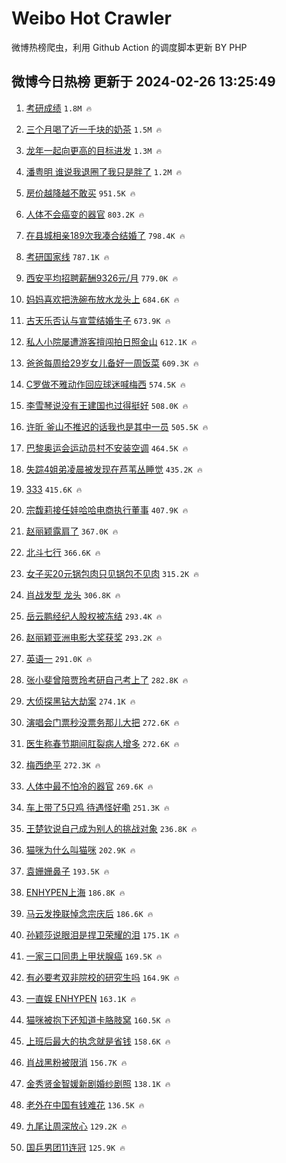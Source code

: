 # Weibo Hot Crawler 



微博热榜爬虫，利用 Github Action 的调度脚本更新 BY PHP 


## 微博今日热榜 更新于 2024-02-26 13:25:49 
1. [考研成绩](https://s.weibo.com/weibo?q=%E8%80%83%E7%A0%94%E6%88%90%E7%BB%A9&t=31&band_rank=1&Refer=top) `1.8M 🔥` 

1. [三个月喝了近一千块的奶茶](https://s.weibo.com/weibo?q=%23%E4%B8%89%E4%B8%AA%E6%9C%88%E5%96%9D%E4%BA%86%E8%BF%91%E4%B8%80%E5%8D%83%E5%9D%97%E7%9A%84%E5%A5%B6%E8%8C%B6%23&t=31&band_rank=2&Refer=top) `1.5M 🔥` 

1. [龙年一起向更高的目标进发](https://s.weibo.com/weibo?q=%23%E9%BE%99%E5%B9%B4%E4%B8%80%E8%B5%B7%E5%90%91%E6%9B%B4%E9%AB%98%E7%9A%84%E7%9B%AE%E6%A0%87%E8%BF%9B%E5%8F%91%23&t=31&band_rank=3&Refer=top) `1.3M 🔥` 

1. [潘粤明 谁说我退圈了我只是胖了](https://s.weibo.com/weibo?q=%E6%BD%98%E7%B2%A4%E6%98%8E%20%E8%B0%81%E8%AF%B4%E6%88%91%E9%80%80%E5%9C%88%E4%BA%86%E6%88%91%E5%8F%AA%E6%98%AF%E8%83%96%E4%BA%86&t=31&band_rank=4&Refer=top) `1.2M 🔥` 

1. [房价越降越不敢买](https://s.weibo.com/weibo?q=%23%E6%88%BF%E4%BB%B7%E8%B6%8A%E9%99%8D%E8%B6%8A%E4%B8%8D%E6%95%A2%E4%B9%B0%23&t=31&band_rank=5&Refer=top) `951.5K 🔥` 

1. [人体不会癌变的器官](https://s.weibo.com/weibo?q=%23%E4%BA%BA%E4%BD%93%E4%B8%8D%E4%BC%9A%E7%99%8C%E5%8F%98%E7%9A%84%E5%99%A8%E5%AE%98%23&t=31&band_rank=6&Refer=top) `803.2K 🔥` 

1. [在县城相亲189次我凑合结婚了](https://s.weibo.com/weibo?q=%23%E5%9C%A8%E5%8E%BF%E5%9F%8E%E7%9B%B8%E4%BA%B2189%E6%AC%A1%E6%88%91%E5%87%91%E5%90%88%E7%BB%93%E5%A9%9A%E4%BA%86%23&t=31&band_rank=7&Refer=top) `798.4K 🔥` 

1. [考研国家线](https://s.weibo.com/weibo?q=%E8%80%83%E7%A0%94%E5%9B%BD%E5%AE%B6%E7%BA%BF&t=31&band_rank=8&Refer=top) `787.1K 🔥` 

1. [西安平均招聘薪酬9326元/月](https://s.weibo.com/weibo?q=%23%E8%A5%BF%E5%AE%89%E5%B9%B3%E5%9D%87%E6%8B%9B%E8%81%98%E8%96%AA%E9%85%AC9326%E5%85%83%2F%E6%9C%88%23&t=31&band_rank=9&Refer=top) `779.0K 🔥` 

1. [妈妈喜欢把洗碗布放水龙头上](https://s.weibo.com/weibo?q=%E5%A6%88%E5%A6%88%E5%96%9C%E6%AC%A2%E6%8A%8A%E6%B4%97%E7%A2%97%E5%B8%83%E6%94%BE%E6%B0%B4%E9%BE%99%E5%A4%B4%E4%B8%8A&t=31&band_rank=10&Refer=top) `684.6K 🔥` 

1. [古天乐否认与宣萱结婚生子](https://s.weibo.com/weibo?q=%23%E5%8F%A4%E5%A4%A9%E4%B9%90%E5%90%A6%E8%AE%A4%E4%B8%8E%E5%AE%A3%E8%90%B1%E7%BB%93%E5%A9%9A%E7%94%9F%E5%AD%90%23&t=31&band_rank=11&Refer=top) `673.9K 🔥` 

1. [私人小院屡遭游客擅闯拍日照金山](https://s.weibo.com/weibo?q=%23%E7%A7%81%E4%BA%BA%E5%B0%8F%E9%99%A2%E5%B1%A1%E9%81%AD%E6%B8%B8%E5%AE%A2%E6%93%85%E9%97%AF%E6%8B%8D%E6%97%A5%E7%85%A7%E9%87%91%E5%B1%B1%23&t=31&band_rank=12&Refer=top) `612.1K 🔥` 

1. [爸爸每周给29岁女儿备好一周饭菜](https://s.weibo.com/weibo?q=%23%E7%88%B8%E7%88%B8%E6%AF%8F%E5%91%A8%E7%BB%9929%E5%B2%81%E5%A5%B3%E5%84%BF%E5%A4%87%E5%A5%BD%E4%B8%80%E5%91%A8%E9%A5%AD%E8%8F%9C%23&t=31&band_rank=13&Refer=top) `609.3K 🔥` 

1. [C罗做不雅动作回应球迷喊梅西](https://s.weibo.com/weibo?q=%23C%E7%BD%97%E5%81%9A%E4%B8%8D%E9%9B%85%E5%8A%A8%E4%BD%9C%E5%9B%9E%E5%BA%94%E7%90%83%E8%BF%B7%E5%96%8A%E6%A2%85%E8%A5%BF%23&t=31&band_rank=14&Refer=top) `574.5K 🔥` 

1. [李雪琴说没有王建国也过得挺好](https://s.weibo.com/weibo?q=%E6%9D%8E%E9%9B%AA%E7%90%B4%E8%AF%B4%E6%B2%A1%E6%9C%89%E7%8E%8B%E5%BB%BA%E5%9B%BD%E4%B9%9F%E8%BF%87%E5%BE%97%E6%8C%BA%E5%A5%BD&t=31&band_rank=15&Refer=top) `508.0K 🔥` 

1. [许昕 釜山不推迟的话我也是其中一员](https://s.weibo.com/weibo?q=%E8%AE%B8%E6%98%95%20%E9%87%9C%E5%B1%B1%E4%B8%8D%E6%8E%A8%E8%BF%9F%E7%9A%84%E8%AF%9D%E6%88%91%E4%B9%9F%E6%98%AF%E5%85%B6%E4%B8%AD%E4%B8%80%E5%91%98&t=31&band_rank=16&Refer=top) `505.5K 🔥` 

1. [巴黎奥运会运动员村不安装空调](https://s.weibo.com/weibo?q=%23%E5%B7%B4%E9%BB%8E%E5%A5%A5%E8%BF%90%E4%BC%9A%E8%BF%90%E5%8A%A8%E5%91%98%E6%9D%91%E4%B8%8D%E5%AE%89%E8%A3%85%E7%A9%BA%E8%B0%83%23&t=31&band_rank=17&Refer=top) `464.5K 🔥` 

1. [失踪4姐弟凌晨被发现在芦苇丛睡觉](https://s.weibo.com/weibo?q=%23%E5%A4%B1%E8%B8%AA4%E5%A7%90%E5%BC%9F%E5%87%8C%E6%99%A8%E8%A2%AB%E5%8F%91%E7%8E%B0%E5%9C%A8%E8%8A%A6%E8%8B%87%E4%B8%9B%E7%9D%A1%E8%A7%89%23&t=31&band_rank=18&Refer=top) `435.2K 🔥` 

1. [333](https://s.weibo.com/weibo?q=333&t=31&band_rank=19&Refer=top) `415.6K 🔥` 

1. [宗馥莉接任娃哈哈电商执行董事](https://s.weibo.com/weibo?q=%23%E5%AE%97%E9%A6%A5%E8%8E%89%E6%8E%A5%E4%BB%BB%E5%A8%83%E5%93%88%E5%93%88%E7%94%B5%E5%95%86%E6%89%A7%E8%A1%8C%E8%91%A3%E4%BA%8B%23&t=31&band_rank=20&Refer=top) `407.9K 🔥` 

1. [赵丽颖露肩了](https://s.weibo.com/weibo?q=%23%E8%B5%B5%E4%B8%BD%E9%A2%96%E9%9C%B2%E8%82%A9%E4%BA%86%23&t=31&band_rank=21&Refer=top) `367.0K 🔥` 

1. [北斗七行](https://s.weibo.com/weibo?q=%E5%8C%97%E6%96%97%E4%B8%83%E8%A1%8C&t=31&band_rank=22&Refer=top) `366.6K 🔥` 

1. [女子买20元锅包肉只见锅包不见肉](https://s.weibo.com/weibo?q=%23%E5%A5%B3%E5%AD%90%E4%B9%B020%E5%85%83%E9%94%85%E5%8C%85%E8%82%89%E5%8F%AA%E8%A7%81%E9%94%85%E5%8C%85%E4%B8%8D%E8%A7%81%E8%82%89%23&t=31&band_rank=23&Refer=top) `315.2K 🔥` 

1. [肖战发型 龙头](https://s.weibo.com/weibo?q=%E8%82%96%E6%88%98%E5%8F%91%E5%9E%8B%20%E9%BE%99%E5%A4%B4&t=31&band_rank=24&Refer=top) `306.8K 🔥` 

1. [岳云鹏经纪人股权被冻结](https://s.weibo.com/weibo?q=%23%E5%B2%B3%E4%BA%91%E9%B9%8F%E7%BB%8F%E7%BA%AA%E4%BA%BA%E8%82%A1%E6%9D%83%E8%A2%AB%E5%86%BB%E7%BB%93%23&t=31&band_rank=25&Refer=top) `293.4K 🔥` 

1. [赵丽颖亚洲电影大奖获奖](https://s.weibo.com/weibo?q=%23%E8%B5%B5%E4%B8%BD%E9%A2%96%E4%BA%9A%E6%B4%B2%E7%94%B5%E5%BD%B1%E5%A4%A7%E5%A5%96%E8%8E%B7%E5%A5%96%23&t=31&band_rank=26&Refer=top) `293.2K 🔥` 

1. [英语一](https://s.weibo.com/weibo?q=%E8%8B%B1%E8%AF%AD%E4%B8%80&t=31&band_rank=27&Refer=top) `291.0K 🔥` 

1. [张小斐曾陪贾玲考研自己考上了](https://s.weibo.com/weibo?q=%23%E5%BC%A0%E5%B0%8F%E6%96%90%E6%9B%BE%E9%99%AA%E8%B4%BE%E7%8E%B2%E8%80%83%E7%A0%94%E8%87%AA%E5%B7%B1%E8%80%83%E4%B8%8A%E4%BA%86%23&t=31&band_rank=28&Refer=top) `282.8K 🔥` 

1. [大侦探黑钻大劫案](https://s.weibo.com/weibo?q=%23%E5%A4%A7%E4%BE%A6%E6%8E%A2%E9%BB%91%E9%92%BB%E5%A4%A7%E5%8A%AB%E6%A1%88%23&t=31&band_rank=29&Refer=top) `274.1K 🔥` 

1. [演唱会门票秒没票务那儿大把](https://s.weibo.com/weibo?q=%23%E6%BC%94%E5%94%B1%E4%BC%9A%E9%97%A8%E7%A5%A8%E7%A7%92%E6%B2%A1%E7%A5%A8%E5%8A%A1%E9%82%A3%E5%84%BF%E5%A4%A7%E6%8A%8A%23&t=31&band_rank=30&Refer=top) `272.6K 🔥` 

1. [医生称春节期间肛裂病人增多](https://s.weibo.com/weibo?q=%23%E5%8C%BB%E7%94%9F%E7%A7%B0%E6%98%A5%E8%8A%82%E6%9C%9F%E9%97%B4%E8%82%9B%E8%A3%82%E7%97%85%E4%BA%BA%E5%A2%9E%E5%A4%9A%23&t=31&band_rank=31&Refer=top) `272.6K 🔥` 

1. [梅西绝平](https://s.weibo.com/weibo?q=%23%E6%A2%85%E8%A5%BF%E7%BB%9D%E5%B9%B3%23&t=31&band_rank=32&Refer=top) `272.3K 🔥` 

1. [人体中最不怕冷的器官](https://s.weibo.com/weibo?q=%23%E4%BA%BA%E4%BD%93%E4%B8%AD%E6%9C%80%E4%B8%8D%E6%80%95%E5%86%B7%E7%9A%84%E5%99%A8%E5%AE%98%23&t=31&band_rank=33&Refer=top) `269.6K 🔥` 

1. [车上带了5只鸡 待遇怪好嘞](https://s.weibo.com/weibo?q=%E8%BD%A6%E4%B8%8A%E5%B8%A6%E4%BA%865%E5%8F%AA%E9%B8%A1%20%E5%BE%85%E9%81%87%E6%80%AA%E5%A5%BD%E5%98%9E&t=31&band_rank=34&Refer=top) `251.3K 🔥` 

1. [王楚钦说自己成为别人的挑战对象](https://s.weibo.com/weibo?q=%23%E7%8E%8B%E6%A5%9A%E9%92%A6%E8%AF%B4%E8%87%AA%E5%B7%B1%E6%88%90%E4%B8%BA%E5%88%AB%E4%BA%BA%E7%9A%84%E6%8C%91%E6%88%98%E5%AF%B9%E8%B1%A1%23&t=31&band_rank=35&Refer=top) `236.8K 🔥` 

1. [猫咪为什么叫猫咪](https://s.weibo.com/weibo?q=%E7%8C%AB%E5%92%AA%E4%B8%BA%E4%BB%80%E4%B9%88%E5%8F%AB%E7%8C%AB%E5%92%AA&t=31&band_rank=36&Refer=top) `202.9K 🔥` 

1. [袁姗姗鼻子](https://s.weibo.com/weibo?q=%E8%A2%81%E5%A7%97%E5%A7%97%E9%BC%BB%E5%AD%90&t=31&band_rank=37&Refer=top) `193.5K 🔥` 

1. [ENHYPEN上海](https://s.weibo.com/weibo?q=ENHYPEN%E4%B8%8A%E6%B5%B7&t=31&band_rank=38&Refer=top) `186.8K 🔥` 

1. [马云发挽联悼念宗庆后](https://s.weibo.com/weibo?q=%23%E9%A9%AC%E4%BA%91%E5%8F%91%E6%8C%BD%E8%81%94%E6%82%BC%E5%BF%B5%E5%AE%97%E5%BA%86%E5%90%8E%23&t=31&band_rank=39&Refer=top) `186.6K 🔥` 

1. [孙颖莎说眼泪是捍卫荣耀的泪](https://s.weibo.com/weibo?q=%23%E5%AD%99%E9%A2%96%E8%8E%8E%E8%AF%B4%E7%9C%BC%E6%B3%AA%E6%98%AF%E6%8D%8D%E5%8D%AB%E8%8D%A3%E8%80%80%E7%9A%84%E6%B3%AA%23&t=31&band_rank=40&Refer=top) `175.1K 🔥` 

1. [一家三口同患上甲状腺癌](https://s.weibo.com/weibo?q=%23%E4%B8%80%E5%AE%B6%E4%B8%89%E5%8F%A3%E5%90%8C%E6%82%A3%E4%B8%8A%E7%94%B2%E7%8A%B6%E8%85%BA%E7%99%8C%23&t=31&band_rank=41&Refer=top) `169.5K 🔥` 

1. [有必要考双非院校的研究生吗](https://s.weibo.com/weibo?q=%23%E6%9C%89%E5%BF%85%E8%A6%81%E8%80%83%E5%8F%8C%E9%9D%9E%E9%99%A2%E6%A0%A1%E7%9A%84%E7%A0%94%E7%A9%B6%E7%94%9F%E5%90%97%23&t=31&band_rank=42&Refer=top) `164.9K 🔥` 

1. [一直娱 ENHYPEN](https://s.weibo.com/weibo?q=%E4%B8%80%E7%9B%B4%E5%A8%B1%20ENHYPEN&t=31&band_rank=43&Refer=top) `163.1K 🔥` 

1. [猫咪被抱下还知道卡胳肢窝](https://s.weibo.com/weibo?q=%E7%8C%AB%E5%92%AA%E8%A2%AB%E6%8A%B1%E4%B8%8B%E8%BF%98%E7%9F%A5%E9%81%93%E5%8D%A1%E8%83%B3%E8%82%A2%E7%AA%9D&t=31&band_rank=44&Refer=top) `160.5K 🔥` 

1. [上班后最大的执念就是省钱](https://s.weibo.com/weibo?q=%23%E4%B8%8A%E7%8F%AD%E5%90%8E%E6%9C%80%E5%A4%A7%E7%9A%84%E6%89%A7%E5%BF%B5%E5%B0%B1%E6%98%AF%E7%9C%81%E9%92%B1%23&t=31&band_rank=45&Refer=top) `158.6K 🔥` 

1. [肖战黑粉被限消](https://s.weibo.com/weibo?q=%23%E8%82%96%E6%88%98%E9%BB%91%E7%B2%89%E8%A2%AB%E9%99%90%E6%B6%88%23&t=31&band_rank=46&Refer=top) `156.7K 🔥` 

1. [金秀贤金智媛新剧婚纱剧照](https://s.weibo.com/weibo?q=%23%E9%87%91%E7%A7%80%E8%B4%A4%E9%87%91%E6%99%BA%E5%AA%9B%E6%96%B0%E5%89%A7%E5%A9%9A%E7%BA%B1%E5%89%A7%E7%85%A7%23&t=31&band_rank=47&Refer=top) `138.1K 🔥` 

1. [老外在中国有钱难花](https://s.weibo.com/weibo?q=%23%E8%80%81%E5%A4%96%E5%9C%A8%E4%B8%AD%E5%9B%BD%E6%9C%89%E9%92%B1%E9%9A%BE%E8%8A%B1%23&t=31&band_rank=48&Refer=top) `136.5K 🔥` 

1. [九尾让周深放心](https://s.weibo.com/weibo?q=%E4%B9%9D%E5%B0%BE%E8%AE%A9%E5%91%A8%E6%B7%B1%E6%94%BE%E5%BF%83&t=31&band_rank=49&Refer=top) `129.2K 🔥` 

1. [国乒男团11连冠](https://s.weibo.com/weibo?q=%23%E5%9B%BD%E4%B9%92%E7%94%B7%E5%9B%A211%E8%BF%9E%E5%86%A0%23&t=31&band_rank=50&Refer=top) `125.9K 🔥` 

